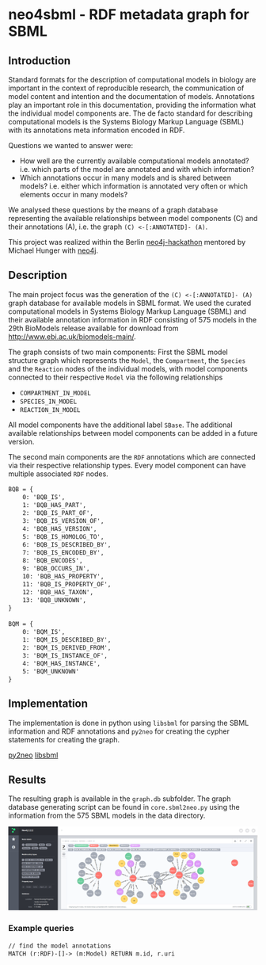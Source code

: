 # neo4sbml - RDF metadata graph for SBML

## Introduction
Standard formats for the description of computational models in biology are important in the context of reproducible research, the communication of model content and intention and the documentation of models. Annotations play an important role in this documentation, providing the information what the individual model components are. The de facto standard for describing computational models is the Systems Biology Markup Language (SBML) with its annotations meta information encoded in RDF.

Questions we wanted to answer were:
* How well are the currently available computational models annotated?
i.e. which parts of the model are annotated and with which information?
* Which annotations occur in many models and is shared between models?
i.e. either which information is annotated very often or which elements occur in many models?

We analysed these questions by the means of a graph database representing the available relationships between model components (C) and their annotations (A), i.e. the graph
`(C) <-[:ANNOTATED]- (A)`.

This project was realized within the Berlin [neo4j-hackathon](https://gist.github.com/jexp/6ca5c8b528b8080fa63f) mentored by Michael Hunger with [neo4j](http://neo4j.com/).

## Description
The main project focus was the generation of the `(C) <-[:ANNOTATED]- (A)` graph database for available models in SBML format. We used the curated computational models in Systems Biology Markup Language (SBML) and their available annotation information in RDF consisting of 575 models in the 29th BioModels release available for download from http://www.ebi.ac.uk/biomodels-main/.

The graph consists of two main components:
First the SBML model structure graph which represents the `Model`, the `Compartment`, the `Species` and the `Reaction` nodes of the individual models, with model components connected to their respective `Model` via the following relationships
* `COMPARTMENT_IN_MODEL`
* `SPECIES_IN_MODEL` 
* `REACTION_IN_MODEL`

All model components have the additional label `SBase`.
The additional available relationships between model components can be added in a future version.

The second main components are the `RDF` annotations which are connected via their respective relationship types. Every model component can have multiple associated `RDF` nodes.
```
BQB = {
    0: 'BQB_IS',
    1: 'BQB_HAS_PART',
    2: 'BQB_IS_PART_OF',
    3: 'BQB_IS_VERSION_OF',
    4: 'BQB_HAS_VERSION',
    5: 'BQB_IS_HOMOLOG_TO',
    6: 'BQB_IS_DESCRIBED_BY',
    7: 'BQB_IS_ENCODED_BY',
    8: 'BQB_ENCODES',
    9: 'BQB_OCCURS_IN',
    10: 'BQB_HAS_PROPERTY',
    11: 'BQB_IS_PROPERTY_OF',
    12: 'BQB_HAS_TAXON',
    13: 'BQB_UNKNOWN',
}

BQM = {
    0: 'BQM_IS',
    1: 'BQM_IS_DESCRIBED_BY',
    2: 'BQM_IS_DERIVED_FROM',
    3: 'BQM_IS_INSTANCE_OF',
    4: 'BQM_HAS_INSTANCE',
    5: 'BQM_UNKNOWN'
}
```

## Implementation
The implementation is done in python using `libsbml` for parsing the SBML information and RDF annotations and `py2neo` for creating the cypher statements for creating the graph.

[py2neo](http://py2neo.org/2.0/)
[libsbml](http://www.sbml.org)

## Results
The resulting graph is available in the `graph.db` subfolder.
The graph database generating script can be found in `core.sbml2neo.py` using the information from the 575 SBML models in the data directory.

![alt tag](./results/screenshot.png)

### Example queries

```
// find the model annotations
MATCH (r:RDF)-[]-> (m:Model) RETURN m.id, r.uri


```


